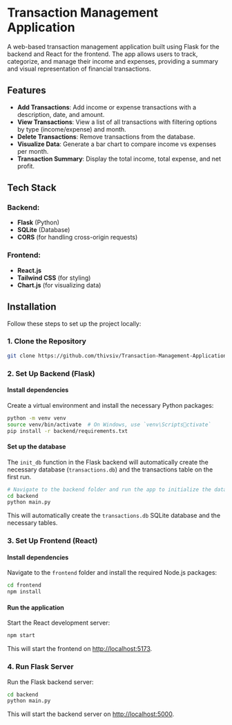 
# Transaction Management Application

A web-based transaction management application built using Flask for the backend and React for the frontend. The app allows users to track, categorize, and manage their income and expenses, providing a summary and visual representation of financial transactions.

## Features

- **Add Transactions**: Add income or expense transactions with a description, date, and amount.
- **View Transactions**: View a list of all transactions with filtering options by type (income/expense) and month.
- **Delete Transactions**: Remove transactions from the database.
- **Visualize Data**: Generate a bar chart to compare income vs expenses per month.
- **Transaction Summary**: Display the total income, total expense, and net profit.

## Tech Stack

### Backend:
- **Flask** (Python)
- **SQLite** (Database)
- **CORS** (for handling cross-origin requests)

### Frontend:
- **React.js**
- **Tailwind CSS** (for styling)
- **Chart.js** (for visualizing data)

## Installation

Follow these steps to set up the project locally:

### 1. Clone the Repository
```bash
git clone https://github.com/thivsiv/Transaction-Management-Application.git
```

### 2. Set Up Backend (Flask)
#### Install dependencies
Create a virtual environment and install the necessary Python packages:

```bash
python -m venv venv
source venv/bin/activate  # On Windows, use `venv\Scriptsctivate`
pip install -r backend/requirements.txt
```

#### Set up the database
The `init_db` function in the Flask backend will automatically create the necessary database (`transactions.db`) and the transactions table on the first run.

```bash
# Navigate to the backend folder and run the app to initialize the database
cd backend
python main.py
```

This will automatically create the `transactions.db` SQLite database and the necessary tables.

### 3. Set Up Frontend (React)

#### Install dependencies
Navigate to the `frontend` folder and install the required Node.js packages:

```bash
cd frontend
npm install
```

#### Run the application
Start the React development server:

```bash
npm start
```

This will start the frontend on [http://localhost:5173](http://localhost:5173).

### 4. Run Flask Server
Run the Flask backend server:

```bash
cd backend
python main.py
```

This will start the backend server on [http://localhost:5000](http://localhost:5000).



